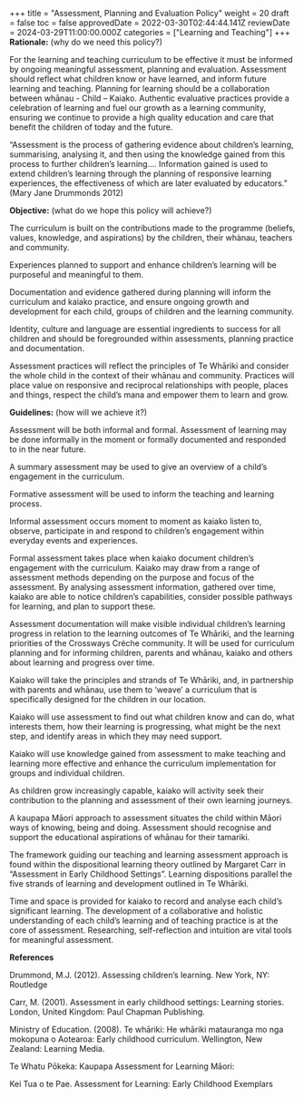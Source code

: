 +++
title = "Assessment, Planning and Evaluation Policy"
weight = 20
draft = false
toc = false
approvedDate = 2022-03-30T02:44:44.141Z
reviewDate = 2024-03-29T11:00:00.000Z
categories = ["Learning and Teaching"]
+++
**Rationale:** (why do we need this policy?) 

For the learning and teaching curriculum to be effective it must be informed by ongoing meaningful assessment, planning and evaluation. Assessment should  reflect what children know or have learned, and inform future learning and teaching. Planning for learning should be a collaboration between whānau - Child – Kaiako. Authentic evaluative practices provide a celebration of learning and fuel our growth as a learning community, ensuring we continue to provide a high quality education and care that benefit the children of today and the future. 

 “Assessment is the process of gathering evidence about children’s learning, summarising, analysing it, and then using the knowledge gained from this process to further children’s learning…. Information gained is used to extend children’s learning through the planning of responsive learning experiences, the effectiveness of which are later evaluated by educators.” (Mary Jane Drummonds 2012)

 



**Objective:** (what do we hope this policy will achieve?) 

The curriculum is built on the contributions made to the programme (beliefs, values, knowledge, and aspirations) by the children, their whànau, teachers and community. 

Experiences planned to support and enhance children’s learning will be purposeful and meaningful to them.

Documentation and evidence gathered during planning will inform the curriculum and kaiako practice, and ensure ongoing growth and development for each child, groups of children and the learning community. 

Identity, culture and language are essential ingredients to success for all children and should be foregrounded within assessments, planning practice and documentation.

Assessment practices will reflect the principles of Te Whāriki and consider the whole child in the context of their whānau and community. Practices will place value on responsive and reciprocal relationships with people, places and things, respect the child’s mana and empower them to learn and grow.

 

**Guidelines:** (how will we achieve it?)

Assessment will be both informal and formal. Assessment of learning may be done informally in the moment or formally documented and responded to in the near future. 

A summary assessment may be used to give an overview of a child’s engagement in the curriculum.  

Formative assessment will be used to inform the teaching and learning process. 

Informal assessment occurs moment to moment as kaiako listen to, observe, participate in and respond to children’s engagement within everyday events and experiences. 

Formal assessment takes place when kaiako document children’s engagement with the curriculum. Kaiako may draw from a range of assessment methods depending on the purpose and focus of the assessment. By analysing assessment information, gathered over time, kaiako are able to notice children’s capabilities, consider possible pathways for learning, and plan to support these.

Assessment documentation will make visible individual children’s learning progress in relation to the learning outcomes of Te Whāriki, and the learning priorities of the Crossways Créche community. It will be used for curriculum planning and for informing children, parents and whānau, kaiako and others about learning and progress over time.

Kaiako will take the principles and strands of Te Whāriki, and, in partnership with parents and whānau, use them to ‘weave’ a curriculum that is specifically designed for the children in our location. 

Kaiako will use assessment to find out what children know and can do, what interests them, how their learning is progressing, what might be the next step, and identify areas in which they may need support.

Kaiako will use knowledge gained from assessment to make teaching and learning more effective and enhance the curriculum implementation for groups and individual children.

As children grow increasingly capable, kaiako will activity seek their contribution to the planning and assessment of their own learning journeys. 

A kaupapa Māori approach to assessment situates the child within Māori ways of knowing, being and doing. Assessment should recognise and support the educational aspirations of whānau for their tamariki. 

The framework guiding our teaching and learning assessment approach is found within the dispositional learning theory outlined by Margaret Carr in “Assessment in Early Childhood Settings”. Learning dispositions parallel the five strands of learning and development outlined in Te Whāriki.

Time and space is provided for kaiako to record and analyse each child’s significant learning. The development of a collaborative and holistic understanding of each child’s learning and of teaching practice is at the core of assessment. Researching, self-reflection and intuition are vital tools for meaningful assessment.



 







**References**

Drummond, M.J. (2012). Assessing children’s learning. New York, NY: Routledge

Carr, M. (2001). Assessment in early childhood settings: Learning stories. London, United Kingdom: Paul Chapman Publishing.

Ministry of Education. (2008). Te whāriki: He whāriki matauranga mo nga mokopuna o Aotearoa: Early childhood curriculum. Wellington, New Zealand: Learning Media.

Te Whatu Pōkeka: Kaupapa Assessment for Learning Māori:

Kei Tua o te Pae. Assessment for Learning: Early Childhood Exemplars
